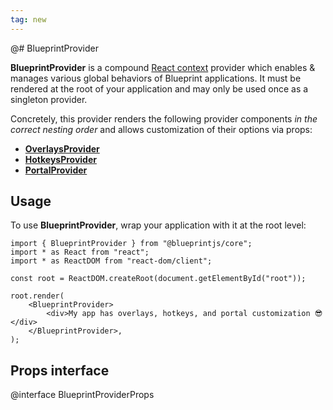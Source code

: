 ```yaml
---
tag: new
---
```


@# BlueprintProvider

**BlueprintProvider** is a compound [React context](https://react.dev/learn/passing-data-deeply-with-context)
provider which enables & manages various global behaviors of Blueprint applications. It must be rendered
at the root of your application and may only be used once as a singleton provider.

Concretely, this provider renders the following provider components _in the correct nesting order_
and allows customization of their options via props:

-   [**OverlaysProvider**](#core/context/overlays-provider)
-   [**HotkeysProvider**](#core/context/hotkeys-provider)
-   [**PortalProvider**](#core/context/portal-provider)

## Usage

To use **BlueprintProvider**, wrap your application with it at the root level:

```tsx
import { BlueprintProvider } from "@blueprintjs/core";
import * as React from "react";
import * as ReactDOM from "react-dom/client";

const root = ReactDOM.createRoot(document.getElementById("root"));

root.render(
    <BlueprintProvider>
        <div>My app has overlays, hotkeys, and portal customization 😎</div>
    </BlueprintProvider>,
);
```

## Props interface

@interface BlueprintProviderProps
